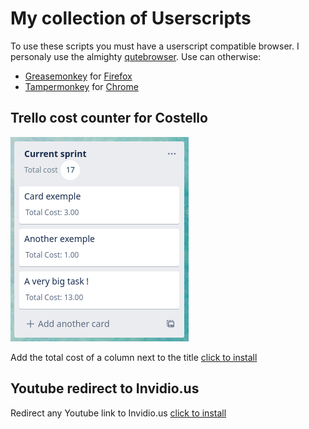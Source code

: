 # My collection of Userscripts
To use these scripts you must have a userscript compatible browser.
I personaly use the almighty [qutebrowser](https://qutebrowser.org).
Use can otherwise:
- [Greasemonkey](https://addons.mozilla.org/fr/firefox/addon/greasemonkey/) for [Firefox](https://firefox.com)
- [Tampermonkey](https://chrome.google.com/webstore/detail/tampermonkey) for [Chrome](https://www.google.fr/chrome)


## Trello cost counter for Costello
![Trello cost counter exemple](https://raw.githubusercontent.com/slashome/userscripts/master/screenshots/trello-cost-counter.png "Trello cost counter exemple")

Add the total cost of a column next to the title
[click to install](https://raw.githubusercontent.com/slashome/userscripts/master/trello-cost-counter.user.js)

## Youtube redirect to Invidio.us
Redirect any Youtube link to Invidio.us
[click to install](https://raw.githubusercontent.com/slashome/userscripts/master/youtube-redirect.js)
